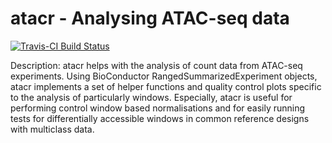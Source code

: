 # atacr - Analysing ATAC-seq data


[![Travis-CI Build Status](https://travis-ci.org/TeamMacLean/atacr.svg?branch=master)](https://travis-ci.org/TeamMacLean/atacr)


Description: atacr helps with the analysis of count data from ATAC-seq experiments.
Using BioConductor RangedSummarizedExperiment objects, atacr implements a set of helper
functions and quality control plots specific to the analysis of particularly windows.
Especially, atacr is useful for performing control window based normalisations and for
easily running tests for differentially accessible windows in common reference designs with 
multiclass data.
